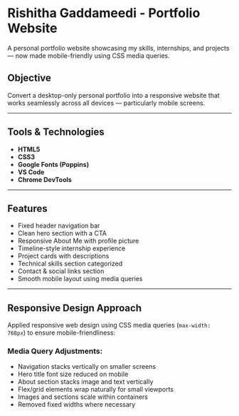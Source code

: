 # Rishitha Gaddameedi - Portfolio Website

A personal portfolio website showcasing my skills, internships, and projects — now made mobile-friendly using CSS media queries.

## Objective

Convert a desktop-only personal portfolio into a responsive website that works seamlessly across all devices — particularly mobile screens.

---

##  Tools & Technologies

- **HTML5**
- **CSS3**
- **Google Fonts (Poppins)**
- **VS Code**
- **Chrome DevTools**

---

## Features

- Fixed header navigation bar
- Clean hero section with a CTA
- Responsive About Me with profile picture
- Timeline-style internship experience
- Project cards with descriptions
- Technical skills section categorized
- Contact & social links section
- Smooth mobile layout using media queries

---

## Responsive Design Approach

Applied responsive web design using CSS media queries (`max-width: 768px`) to ensure mobile-friendliness:

### Media Query Adjustments:
- Navigation stacks vertically on smaller screens
- Hero title font size reduced on mobile
- About section stacks image and text vertically
- Flex/grid elements wrap naturally for small viewports
- Images and sections scale within containers
- Removed fixed widths where necessary


